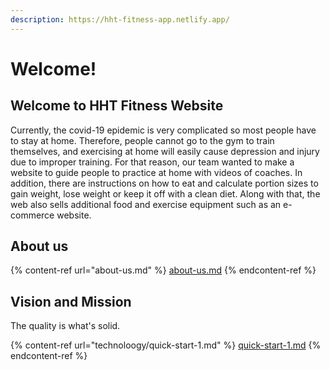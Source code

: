 ```yaml
---
description: https://hht-fitness-app.netlify.app/
---
```


# Welcome!

## Welcome to HHT Fitness Website

Currently, the covid-19 epidemic is very complicated so most people have to stay at home. Therefore, people cannot go to the gym to train themselves, and exercising at home will easily cause depression and injury due to improper training. For that reason, our team wanted to make a website to guide people to practice at home with videos of coaches. In addition, there are instructions on how to eat and calculate portion sizes to gain weight, lose weight or keep it off with a clean diet. Along with that, the web also sells additional food and exercise equipment such as an e-commerce website.

## About us&#x20;

{% content-ref url="about-us.md" %}
[about-us.md](about-us.md)
{% endcontent-ref %}

## Vision and Mission

The quality is what's solid.

{% content-ref url="technoloogy/quick-start-1.md" %}
[quick-start-1.md](technoloogy/quick-start-1.md)
{% endcontent-ref %}
